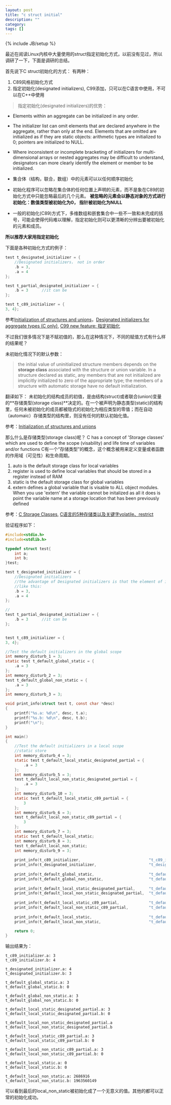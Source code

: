 ```yaml
---
layout: post
title: "c struct initial"
description: ""
category: 
tags: []
---
```

{% include JB/setup %}

最近在阅读Linux内核中大量使用的struct指定初始化方式，以前没有见过，所以调研了一下，下面是调研的总结。

首先说下C struct初始化的方式：
有两种：
1. C89风格初始化方式
2. 指定初始化(designated initializers), C99添加，只可以在C语言中使用，不可以在C++中使用

>指定初始化(designated initializers)的优势：
* Elements within an aggregate can be initialized in any order.
* The initializer list can omit elements that are declared anywhere in the aggregate, rather than only at the end. Elements that are omitted are initialized as if they are static objects: arithmetic types are initialized to 0; pointers are initialized to NULL.
* Where inconsistent or incomplete bracketing of initializers for multi-dimensional arrays or nested aggregates may be difficult to understand, designators can more clearly identify the element or member to be initialized.

* 集合体（结构，联合，数组）中的元素可以以任何顺序初始化
* 初始化程序可以忽略在集合体的任何位置上声明的元素，而不是象在C89的初始化方式中只能忽略最后的几个元素。 **被忽略的元素会以静态对象的方式进行初始化：数值类型被初始化为0， 指针被初始化为NULL** 
* 一般的初始化(C89)方式下，多维数组和嵌套集合中一些不一致和未完成的括号，可能会使得代码难以理解，指定初始化则可以更清晰的分辨出要被初始化的元素和成员。

**所以推荐大家用指定初始化**

下面是各种初始化方式的例子：
```c
test t_designated_initializer = {
    //Designated initializers， not in order
    .b = 3,
    .a = 4
};

test t_partial_designated_initializer = {
    .b = 3      //it can be 
};

test t_c89_initializer = {
3, 4};
```
参考[Initialization of structures and unions]，[Designated initializers for aggregate types (C only)], [C99 new feature: 指定初始化][C99 Designated initializers in Chinese]

不过我们很多情况下是不赋初值的，那么在这种情况下，不同的赋值方式有什么样的结果呢？

未初始化情况下的默认参数：

>the initial value of uninitialized structure members depends on the **storage class** associated with the structure or union variable. In a structure declared as static, any members that are not initialized are implicitly initialized to zero of the appropriate type; the members of a structure with automatic storage have no default initialization. 

翻译如下：
未初始化的结构成员的初值，是由结构(struct)或者联合(union)变量的**存储类型(storage class)**决定的。在一个被声明为静态类型(static)的结构里，任何未被初始化的成员都被隐式的初始化为相应类型的零值；而在自动（automaic）存储类型的结构里，则没有任何的默认初始化值。

参考：[Initialization of structures and unions]

那么什么是存储类型(storage class)呢？
C has a concept of 'Storage classes' which are used to define the scope (visability) and life time of variables and/or functions
C有一个“存储类型”的概念，这个概念被用来定义变量或者函数的作用域（可见性）和生命周期。
1. auto is the default storage class for local variables
2. register is used to define local variables that should be stored in a register instead of RAM
3. static is the default storage class for global variables
4. extern defines a global variable that is visable to ALL object modules. When you use 'extern' the variable cannot be initalized as all it does is point the variable name at a storage location that has been previously defined

参考：[C Storage Classes], [C语言的5种存储类以及关键字volatile、restrict][C five storage Class]

验证程序如下：
```c
#include<stdio.h>
#include<stdlib.h>

typedef struct test{
    int a;
	int b;
}test;

test t_designated_initializer = {
    //Designated initializers
    //the advantage of Designated initializers is that the element of it can be assigned in any order
    //like this:
    .b = 3,
	.a = 4
};

//
test t_partial_designated_initializer = {
    .b = 3      //it can be 
};


test t_c89_initializer = {
3, 4};

//Test the default initializers in the global scope
int memory_disturb_1 = 3;
static test t_default_global_static = {
    .a = 3
};
int memory_disturb_2 = 3;
test t_default_global_non_static = {
    .a = 3
};
int memory_disturb_3 = 3;

void print_info(struct test t, const char *desc)
{
	printf("%s.a: %d\n", desc, t.a);
	printf("%s.b: %d\n", desc, t.b);
	printf("\n");
}

int main()
{
    //Test the default initializers in a local scope
    //static store 
    int memory_disturb_4 = 3;
    static test t_default_local_static_designated_partial = {
        .a = 3
    };
    int memory_disturb_5 = 3;
    test t_default_local_non_static_designated_partial = {
        .a = 3
    };
    int memory_disturb_10 = 3;
    static test t_default_local_static_c89_partial = {
        3
    };
    int memory_disturb_6 = 3;
    test t_default_local_non_static_c89_partial = {
        3
    };
    int memory_disturb_7 = 3;
    static test t_default_local_static;
    int memory_disturb_8 = 3;
    test t_default_local_non_static;
    int memory_disturb_9 = 3;
	
	print_info(t_c89_initializer,                              "t_c89_initializer");
	print_info(t_designated_initializer,                       "t_designated_initializer");
	
	print_info(t_default_global_static,                        "t_default_global_static");
	print_info(t_default_global_non_static,                    "t_default_global_non_static");
	
	print_info(t_default_local_static_designated_partial,      "t_default_local_static_designated_partial");
	print_info(t_default_local_non_static_designated_partial,  "t_default_local_non_static_designated_partial");
	
	print_info(t_default_local_static_c89_partial,             "t_default_local_static_c89_partial");
	print_info(t_default_local_non_static_c89_partial,         "t_default_local_non_static_c89_partial");
	
    print_info(t_default_local_static,                         "t_default_local_static");
    print_info(t_default_local_non_static,                     "t_default_local_non_static");

	return 0;
}


```

输出结果为：
```
t_c89_initializer.a: 3
t_c89_initializer.b: 4

t_designated_initializer.a: 4
t_designated_initializer.b: 3

t_default_global_static.a: 3
t_default_global_static.b: 0

t_default_global_non_static.a: 3
t_default_global_non_static.b: 0

t_default_local_static_designated_partial.a: 3
t_default_local_static_designated_partial.b: 0

t_default_local_non_static_designated_partial.a
t_default_local_non_static_designated_partial.b

t_default_local_static_c89_partial.a: 3
t_default_local_static_c89_partial.b: 0

t_default_local_non_static_c89_partial.a: 3
t_default_local_non_static_c89_partial.b: 0

t_default_local_static.a: 0
t_default_local_static.b: 0

t_default_local_non_static.a: 2686916
t_default_local_non_static.b: 1963560149
```
可以看到最后的local_non_static被初始化成了一个无意义的值。其他的都可以正常的初始化成功。

[Initialization of structures and unions]:https://publib.boulder.ibm.com/infocenter/comphelp/v8v101/index.jsp?topic=%2Fcom.ibm.xlcpp8a.doc%2Flanguage%2Fref%2Fstrin.htm
[C Storage Classes]:http://www.lix.polytechnique.fr/~liberti/public/computing/prog/c/C/CONCEPT/storage_class.html
[Designated initializers for aggregate types (C only)]:https://publib.boulder.ibm.com/infocenter/comphelp/v8v101/index.jsp?topic=%2Fcom.ibm.xlcpp8a.doc%2Flanguage%2Fref%2Fdesignators.htm
[Are members of a C++ struct initialized to 0 by default?]:http://stackoverflow.com/questions/1069621/are-members-of-a-c-struct-initialized-to-0-by-default
[Default values in a C Struct]:http://stackoverflow.com/questions/749180/default-values-in-a-c-struct
[C five storage Class]:http://www.blogjava.net/killme2008/archive/2007/08/04/134399.html
[C99 Designated initializers in Chinese]:https://blogs.oracle.com/weixue/entry/c99_new_feature_%E6%8C%87%E5%AE%9A%E5%88%9D%E5%A7%8B%E5%8C%96_designated


